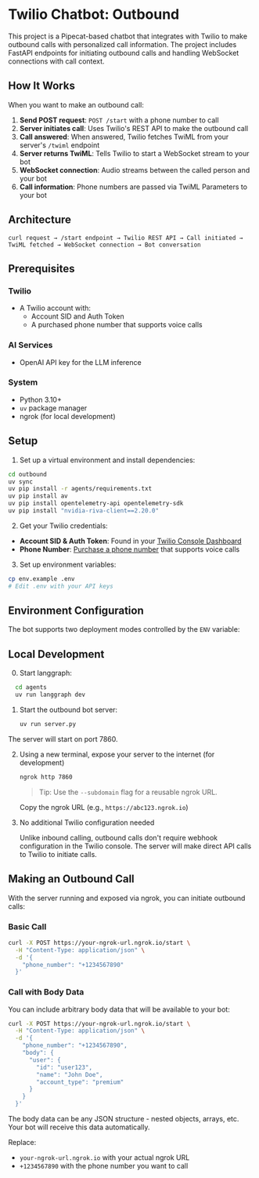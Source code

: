 # Twilio Chatbot: Outbound

This project is a Pipecat-based chatbot that integrates with Twilio to make outbound calls with personalized call information. The project includes FastAPI endpoints for initiating outbound calls and handling WebSocket connections with call context.

## How It Works

When you want to make an outbound call:

1. **Send POST request**: `POST /start` with a phone number to call
2. **Server initiates call**: Uses Twilio's REST API to make the outbound call
3. **Call answered**: When answered, Twilio fetches TwiML from your server's `/twiml` endpoint
4. **Server returns TwiML**: Tells Twilio to start a WebSocket stream to your bot
5. **WebSocket connection**: Audio streams between the called person and your bot
6. **Call information**: Phone numbers are passed via TwiML Parameters to your bot

## Architecture

```
curl request → /start endpoint → Twilio REST API → Call initiated →
TwiML fetched → WebSocket connection → Bot conversation
```

## Prerequisites

### Twilio

- A Twilio account with:
  - Account SID and Auth Token
  - A purchased phone number that supports voice calls

### AI Services

- OpenAI API key for the LLM inference

### System

- Python 3.10+
- `uv` package manager
- ngrok (for local development)


## Setup

1. Set up a virtual environment and install dependencies:

```bash
cd outbound
uv sync
uv pip install -r agents/requirements.txt 
uv pip install av
uv pip install opentelemetry-api opentelemetry-sdk
uv pip install "nvidia-riva-client==2.20.0"
```




2. Get your Twilio credentials:

- **Account SID & Auth Token**: Found in your [Twilio Console Dashboard](https://console.twilio.com/)
- **Phone Number**: [Purchase a phone number](https://console.twilio.com/us1/develop/phone-numbers/manage/search) that supports voice calls

3. Set up environment variables:

```bash
cp env.example .env
# Edit .env with your API keys
```

## Environment Configuration

The bot supports two deployment modes controlled by the `ENV` variable:


## Local Development

0. Start langgraph:

  ```bash
    cd agents
    uv run langgraph dev
  ```

1. Start the outbound bot server:

   ```bash
   uv run server.py
   ```

The server will start on port 7860.

2. Using a new terminal, expose your server to the internet (for development)

   ```bash
   ngrok http 7860
   ```

   > Tip: Use the `--subdomain` flag for a reusable ngrok URL.

   Copy the ngrok URL (e.g., `https://abc123.ngrok.io`)

3. No additional Twilio configuration needed

   Unlike inbound calling, outbound calls don't require webhook configuration in the Twilio console. The server will make direct API calls to Twilio to initiate calls.

## Making an Outbound Call

With the server running and exposed via ngrok, you can initiate outbound calls:

### Basic Call

```bash
curl -X POST https://your-ngrok-url.ngrok.io/start \
  -H "Content-Type: application/json" \
  -d '{
    "phone_number": "+1234567890"
  }'
```

### Call with Body Data

You can include arbitrary body data that will be available to your bot:

```bash
curl -X POST https://your-ngrok-url.ngrok.io/start \
  -H "Content-Type: application/json" \
  -d '{
    "phone_number": "+1234567890",
    "body": {
      "user": {
        "id": "user123",
        "name": "John Doe",
        "account_type": "premium"
      }
    }
  }'
```

The body data can be any JSON structure - nested objects, arrays, etc. Your bot will receive this data automatically.

Replace:

- `your-ngrok-url.ngrok.io` with your actual ngrok URL
- `+1234567890` with the phone number you want to call

